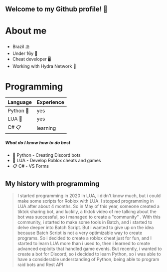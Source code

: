 ## Welcome to my Github profile! 👋

# About me

* Brazil ⛱️
* Under 16y 🏫
* Cheat developer 🖥️
* Working with Hydra Network 🐉

# Programming

| Language | Experience |
|-----------|---------|
| Python 🐍 | yes     |
| LUA 🌙    | yes     |
| C# 📋     | learning      |

##### What do I know how to do best

* 🐍 Python - Creating Discord bots
* 🌙 LUA - Develop Roblox cheats and games
* 📋 C# - VS Forms

## My history with programming

>I started programming in 2020 in LUA, i didn't know much, but i could make some scripts for Roblox with LUA. I stopped programming in LUA after about 4 months. So in May of this year, someone created a tiktok sharing bot, and luckily, a tiktok video of me talking about the bot was successful, so i managed to create a "community" . With this community, i started to make some tools in Batch, and i started to delve deeper into Batch Script. But i wanted to give up on the idea because Batch Script is not a very optimizable way to create programs. So i decided to create a roblox cheat just for fun, and I started to learn LUA more than i used to, then i learned to create advanced exploits that handled game events. But recently, i wanted to create a bot for Discord, so i decided to learn Python, so i was able to have a considerable understanding of Python, being able to program raid bots and Rest API


